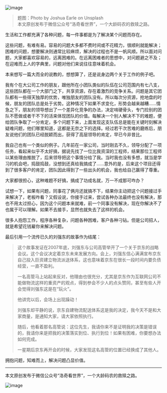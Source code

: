 ![image](https://github.com/guyongqiangx/blog/blob/dev/images/joshua-earle-234351-unsplash.jpg?raw=true)
> 题图：Photo by Joshua Earle on Unsplash </br>
> 本文原创发布于微信公众号“洛奇看世界”，一个大龄码农的救赎之路。

生活和工作都充满了各种问题，每一件事都是为了解决某个问题而存在。

这些问题，有难有易。容易的问题大多都不费时间或不花精力，很顺利就能解决；困难的问题，想要解决则通常比较麻烦，解决的过程也不是一帆风顺。所以面对问题，大家都喜欢容易的，远离困难的。在远离困难者的思想中，对问题避之不及；在迎难而上人的字典里，问题对他们来说往往意味着机会。

本来想写一篇大而全的说教的，想想算了，还是说身边两个关于工作的例子吧。

我有个在大公司工作的朋友，跟他所在小团队类似的队伍在公司范围内有七八支，这些团队都在一个大部门之下，共享资源，存在着激烈的竞争关系。问题是其它团队都有一些得天独厚的优势，唯独朋友的团队没有。所以每次分资源，抢地盘的时候，朋友的团队总是处于劣势。这种情况下如果不求变化，形势会越来越糟……情急之下，朋友的领导想出了一个差异化竞争的办法，决定啃硬骨头，专门捡别的团队不愿做或者干不下的活来体现团队的价值。每解决一个别人解决不下的难题，便给团队争取了一分肯定，多个问题下来，上面发现这支队伍总是能在关键时刻解决疑难问题，他们哪里知道，这都是无奈之下的选择。经过若干次苦难的磨练后，朋友说他们的团队已经脱颖而出，获得了高层领导的肯定，早已今非昔比。

我自己也有一个类似的例子。几年前在一家公司，当时刚去不久，领导分配了一项任务，看起来似乎不太好搞，据说先找了一位比我资深的工程师，结果那位工程师以某些理由推脱了，后来领导把这个事情分给了我。当时我也没有多想，就当是学习的机会吧，捣鼓捣鼓，没想到还真给我搞成了……意外的是，后来这个项目还得到了很多客户的肯定，团队因此得到了一些出头的机会，我也给自己赢得了尊重。

大家都很担心，这种难题不好搞，搞成了功成名就，万一不成那可咋办？

试想一下，如果有问题，同事花了俩月还就搞不下，结果你主动把这个问题接过手来解决了，老板咋看？又假设说，你接手过来，尝试各种办法最终也没有解决，那也不用太过担心，因为这个问题本来就难，前一个同事没有解决，现在你解决不了也属于可以理解。如果不去接手，显然也就失去了这样的机会。

很多人抱怨工作，程序各种复杂，问题各种困难，客户各种刁钻。但是公司招人，就是希望花钱雇你来解决问题。

最后引用一个流传已久的刘强东的故事作为结尾：

> 这个故事发证在2007年底，刘强东与公司高管举开了一个关于京东的战略会议。这个会议决定着京东未来发展方向。会上，刘强东信心满满宣布京东自己投入巨资建立物流派送体系，这也意味着京东在很长一段时间内要负债经营，一直不盈利。
> 
> 一名高管马上站起来反对，他理由也很充分，尤其是京东作为互联网公司不能做物流这样的重资产的观点，得到参会不少人的点头赞同，甚至有些人开会觉得刘强东这是在“玩火”。
> 
> 他讲完以后，会场上出现躁动！
>
> 刘强东却平静的说，京东自建物流配送体系这是我的决定，我今天不是和大家商量，是通知大家，请大家依照执行。
> 
> 随后，他看着那名高管说：这位先生，我请你来不是证明我的决策是错误的，我请你来是把我的决策落实到位、执行到位！如果有困难，你要想办法如何完成。
>
> 一星期后京东再开会的时候，大家发现这名高管的位置已经换成了其他人。

拥抱问题，知难而上，解决问题凸显价值。

---

本文原创发布于微信公众号“洛奇看世界”，一个大龄码农的救赎之路。

![image](https://github.com/guyongqiangx/blog/blob/dev/shell/images/qrcode-public-account.jpg?raw=true?raw=true)